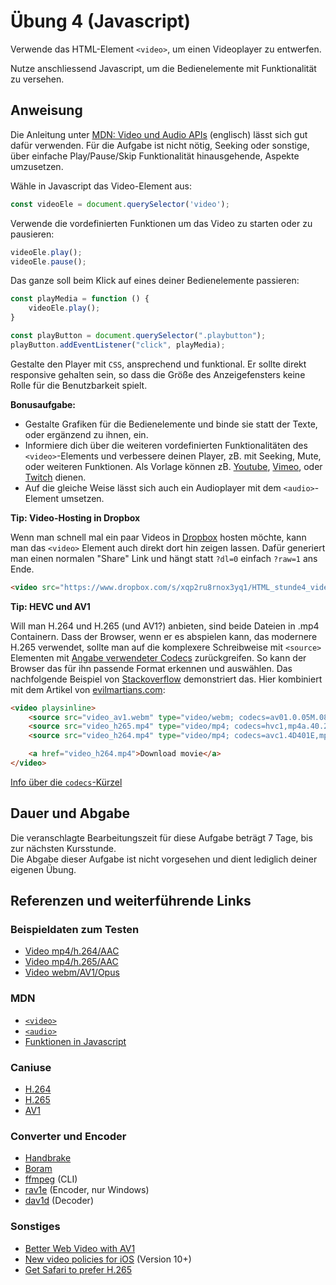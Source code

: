 # Übung 4 (Javascript)

Verwende das HTML-Element `<video>`, um einen Videoplayer zu entwerfen.

Nutze anschliessend Javascript, um die Bedienelemente mit Funktionalität zu versehen.

## Anweisung

Die Anleitung unter
[MDN: Video und Audio APIs](https://developer.mozilla.org/en-US/docs/Learn/JavaScript/Client-side_web_APIs/Video_and_audio_APIs) (englisch) lässt sich gut dafür verwenden. Für die Aufgabe ist nicht nötig, Seeking oder sonstige, über einfache Play/Pause/Skip Funktionalität hinausgehende, Aspekte umzusetzen.

Wähle in Javascript das Video-Element aus:
```javascript
const videoEle = document.querySelector('video');
```

Verwende die vordefinierten Funktionen um das Video zu starten oder zu pausieren:
```javascript
videoEle.play();
videoEle.pause();
```

Das ganze soll beim Klick auf eines deiner Bedienelemente passieren:
```javascript
const playMedia = function () {
    videoEle.play();
}

const playButton = document.querySelector(".playbutton");
playButton.addEventListener("click", playMedia);
```

Gestalte den Player mit `CSS`, ansprechend und funktional. Er sollte direkt responsive gehalten sein, so dass die Größe des Anzeigefensters keine Rolle für die Benutzbarkeit spielt.

**Bonusaufgabe:**

- Gestalte Grafiken für die Bedienelemente und binde sie statt der Texte, oder ergänzend zu ihnen, ein.
- Informiere dich über die weiteren vordefinierten Funktionalitäten des `<video>`-Elements und verbessere deinen Player, zB. mit Seeking, Mute, oder weiteren Funktionen. Als Vorlage können zB. [Youtube](https://www.youtube.com/), [Vimeo](https://vimeo.com/), oder [Twitch](https://www.twitch.tv/) dienen.
- Auf die gleiche Weise lässt sich auch ein Audioplayer mit dem `<audio>`-Element umsetzen.

**Tip: Video-Hosting in Dropbox**

Wenn man schnell mal ein paar Videos in [Dropbox](https://arnorichter.de/hsma/dropbox) hosten möchte, kann man das `<video>` Element auch direkt dort hin zeigen lassen. Dafür generiert man einen normalen "Share" Link und hängt statt `?dl=0` einfach `?raw=1` ans Ende.

```html
<video src="https://www.dropbox.com/s/xqp2ru8rnox3yq1/HTML_stunde4_videosample_h264.mp4?raw=1" type="video/mp4" playsinline controls></video>
```

**Tip: HEVC und AV1**

Will man H.264 und H.265 (und AV1?) anbieten, sind beide Dateien in .mp4 Containern. Dass der Browser, wenn er es abspielen kann, das modernere H.265 verwendet, sollte man auf die komplexere Schreibweise mit `<source>` Elementen mit [Angabe verwendeter Codecs](https://developer.mozilla.org/en-US/docs/Web/Media/Formats/codecs_parameter) zurückgreifen. So kann der Browser das für ihn passende Format erkennen und auswählen. Das nachfolgende Beispiel von [Stackoverflow](https://stackoverflow.com/a/51812229) demonstriert das. Hier kombiniert mit dem Artikel von [evilmartians.com](https://evilmartians.com/chronicles/better-web-video-with-av1-codec):

```html
<video playsinline>
    <source src="video_av1.webm" type="video/webm; codecs=av01.0.05M.08,opus" />
    <source src="video_h265.mp4" type="video/mp4; codecs=hvc1,mp4a.40.2" />
    <source src="video_h264.mp4" type="video/mp4; codecs=avc1.4D401E,mp4a.40.2"/>

    <a href="video_h264.mp4">Download movie</a>
</video>
```

[Info über die `codecs`-Kürzel](https://wiki.whatwg.org/wiki/Video_type_parameters)

## Dauer und Abgabe

Die veranschlagte Bearbeitungszeit für diese Aufgabe beträgt 7 Tage, bis zur nächsten Kursstunde.  
Die Abgabe dieser Aufgabe ist nicht vorgesehen und dient lediglich deiner eigenen Übung.

## Referenzen und weiterführende Links

### Beispieldaten zum Testen

- [Video mp4/h.264/AAC](https://www.dropbox.com/s/xqp2ru8rnox3yq1/HTML_stunde4_videosample_h264.mp4?dl=1)
- [Video mp4/h.265/AAC](https://www.dropbox.com/s/yjqsfy2zigrd5ks/HTML_stunde4_videosample_h265.mp4?dl=1)
- [Video webm/AV1/Opus](https://www.dropbox.com/s/q6h6kjfawhz4q0d/HTML_stunde4_videosample_av1.webm?dl=1)

### MDN

- [`<video>`](https://developer.mozilla.org/de/docs/Web/HTML/Element/video)
- [`<audio>`](https://developer.mozilla.org/de/docs/Web/HTML/Element/audio)
- [Funktionen in Javascript](https://developer.mozilla.org/de/docs/Web/JavaScript/Guide/Funktionen)

### Caniuse

- [H.264](https://caniuse.com/#search=h.264)
- [H.265](https://caniuse.com/#search=h.265)
- [AV1](https://caniuse.com/#search=av1)

### Converter und Encoder

- [Handbrake](https://handbrake.fr/)
- [Boram](https://github.com/Kagami/boram)
- [ffmpeg](https://www.ffmpeg.org/) (CLI)
- [rav1e](https://github.com/xiph/rav1e) (Encoder, nur Windows)
- [dav1d](https://code.videolan.org/videolan/dav1d) (Decoder)

### Sonstiges

- [Better Web Video with AV1](https://evilmartians.com/chronicles/better-web-video-with-av1-codec)
- [New video policies for iOS](https://webkit.org/blog/6784/new-video-policies-for-ios/) (Version 10+)
- [Get Safari to prefer H.265](https://stackoverflow.com/questions/48902078/get-safari-to-prefer-hevc-in-html-5-video-tag)
